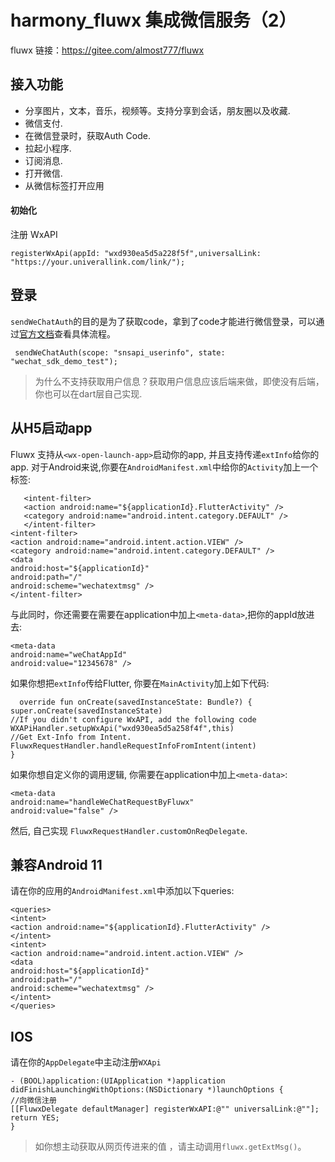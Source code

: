 # harmony_fluwx 集成微信服务（2）

fluwx 链接：https://gitee.com/almost777/fluwx



## 接入功能

- 分享图片，文本，音乐，视频等。支持分享到会话，朋友圈以及收藏.
- 微信支付.
- 在微信登录时，获取Auth Code.
- 拉起小程序.
- 订阅消息.
- 打开微信.
- 从微信标签打开应用


####  初始化


注册 WxAPI

    registerWxApi(appId: "wxd930ea5d5a228f5f",universalLink: "https://your.univerallink.com/link/");

## 登录

`sendWeChatAuth`的目的是为了获取code，拿到了code才能进行微信登录，可以通过[官方文档](https://developers.weixin.qq.com/doc/oplatform/Mobile_App/WeChat_Login/Development_Guide.html)查看具体流程。

    
     sendWeChatAuth(scope: "snsapi_userinfo", state: "wechat_sdk_demo_test");
    

> 为什么不支持获取用户信息？获取用户信息应该后端来做，即使没有后端，你也可以在dart层自己实现.

## 从H5启动app
Fluwx 支持从`<wx-open-launch-app>`启动你的app, 并且支持传递`extInfo`给你的app.
对于Android来说,你要在`AndroidManifest.xml`中给你的`Activity`加上一个标签:

       <intent-filter>
       <action android:name="${applicationId}.FlutterActivity" />
       <category android:name="android.intent.category.DEFAULT" />
       </intent-filter>
    <intent-filter>
    <action android:name="android.intent.action.VIEW" />
    <category android:name="android.intent.category.DEFAULT" />
    <data
    android:host="${applicationId}"
    android:path="/"
    android:scheme="wechatextmsg" />
    </intent-filter>


与此同时，你还需要在需要在application中加上`<meta-data>`,把你的appId放进去:

    
    <meta-data
    android:name="weChatAppId"
    android:value="12345678" />



如果你想把`extInfo`传给Flutter, 你要在`MainActivity`加上如下代码:

      override fun onCreate(savedInstanceState: Bundle?) {
    super.onCreate(savedInstanceState)
    //If you didn't configure WxAPI, add the following code
    WXAPiHandler.setupWxApi("wxd930ea5d5a258f4f",this)
    //Get Ext-Info from Intent.
    FluwxRequestHandler.handleRequestInfoFromIntent(intent)
    }

如果你想自定义你的调用逻辑, 你需要在application中加上`<meta-data>`:

    <meta-data
    android:name="handleWeChatRequestByFluwx"
    android:value="false" />

然后, 自己实现 `FluwxRequestHandler.customOnReqDelegate`.

## 兼容Android 11
请在你的应用的`AndroidManifest.xml`中添加以下queries:

    <queries>
    <intent>
    <action android:name="${applicationId}.FlutterActivity" />
    </intent>
    <intent>
    <action android:name="android.intent.action.VIEW" />
    <data
    android:host="${applicationId}"
    android:path="/"
    android:scheme="wechatextmsg" />
    </intent>
    </queries>


## IOS
请在你的`AppDelegate`中主动注册`WXApi`
    
    - (BOOL)application:(UIApplication *)application didFinishLaunchingWithOptions:(NSDictionary *)launchOptions {
    //向微信注册
    [[FluwxDelegate defaultManager] registerWxAPI:@"" universalLink:@""];
    return YES;
    }


> 如你想主动获取从网页传进来的值 ，请主动调用`fluwx.getExtMsg()`。









